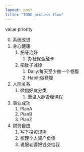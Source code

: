 ```yaml
---
layout: post
title: "TODO process flow"
---
```


value priority

0. 系统改进
1. 身心健康
    1. 把牙治好
        1. 办社保金融卡
    2. 把肚子减掉
        1. Daily:每天至少做一个卷腹
        2. Habit:做卷腹
2. 人际关系
    1. 微信好友分类
        1. 重温人脉管理课程
3. 事业成功
    1. PlanA
    2. PlanB
    3. PlanZ
4. 财务自由
    1. 写下投资规则
    2. 梳理个人资产负债
    3. 说服老婆把钱交给我


